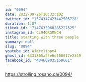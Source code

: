 ```yaml
---
id: "0094"
date: 2022-09-26T10:32:10Z
twitter_id: "1574347423442505728"
duration: 1:07
tiktok_id: "7147635968265227525"
instagram_id: Ci94QRGMNCH
title: starting with three people
summary: null
slug: "0094"
youtube_id: WJKrx1ibpm4
ghost_id: 6331805a25e6df00017e2349
facebook_id: "404609035169661"
---
```

https://strolling.rosano.ca/0094/
